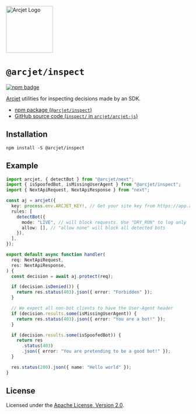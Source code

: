 <a href="https://arcjet.com" target="_arcjet-home">
  <picture>
    <source media="(prefers-color-scheme: dark)" srcset="https://arcjet.com/logo/arcjet-dark-lockup-voyage-horizontal.svg">
    <img src="https://arcjet.com/logo/arcjet-light-lockup-voyage-horizontal.svg" alt="Arcjet Logo" height="128" width="auto">
  </picture>
</a>

# `@arcjet/inspect`

<p>
  <a href="https://www.npmjs.com/package/@arcjet/inspect">
    <picture>
      <source media="(prefers-color-scheme: dark)" srcset="https://img.shields.io/npm/v/%40arcjet%2Finspect?style=flat-square&label=%E2%9C%A6Aj&labelColor=000000&color=5C5866">
      <img alt="npm badge" src="https://img.shields.io/npm/v/%40arcjet%2Finspect?style=flat-square&label=%E2%9C%A6Aj&labelColor=ECE6F0&color=ECE6F0">
    </picture>
  </a>
</p>

[Arcjet][arcjet] utilities for inspecting decisions made by an SDK.

- [npm package (`@arcjet/inspect`)](https://www.npmjs.com/package/@arcjet/inspect)
- [GitHub source code (`inspect/` in `arcjet/arcjet-js`)](https://github.com/arcjet/arcjet-js/tree/main/inspect)

## Installation

```shell
npm install -S @arcjet/inspect
```

## Example

```ts
import arcjet, { detectBot } from "@arcjet/next";
import { isSpoofedBot, isMissingUserAgent } from "@arcjet/inspect";
import { NextApiRequest, NextApiResponse } from "next";

const aj = arcjet({
  key: process.env.ARCJET_KEY!, // Get your site key from https://app.arcjet.com
  rules: [
    detectBot({
      mode: "LIVE", // will block requests. Use "DRY_RUN" to log only
      allow: [], // "allow none" will block all detected bots
    }),
  ],
});

export default async function handler(
  req: NextApiRequest,
  res: NextApiResponse,
) {
  const decision = await aj.protect(req);

  if (decision.isDenied()) {
    return res.status(403).json({ error: "Forbidden" });
  }

  // We expect all non-bot clients to have the User-Agent header
  if (decision.results.some(isMissingUserAgent)) {
    return res.status(403).json({ error: "You are a bot!" });
  }

  if (decision.results.some(isSpoofedBot)) {
    return res
      .status(403)
      .json({ error: "You are pretending to be a good bot!" });
  }

  res.status(200).json({ name: "Hello world" });
}
```

## License

Licensed under the [Apache License, Version 2.0][apache-license].

[arcjet]: https://arcjet.com
[apache-license]: http://www.apache.org/licenses/LICENSE-2.0

